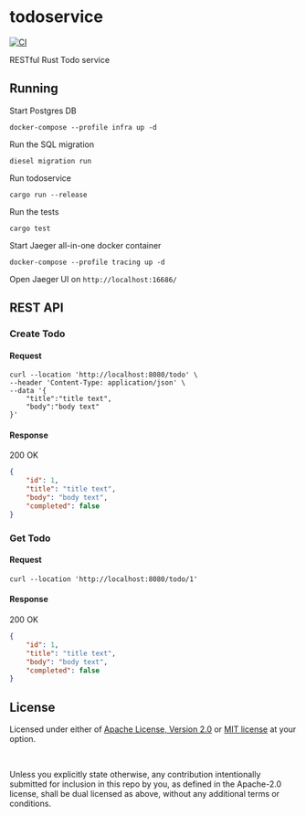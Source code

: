 # todoservice

[![CI](https://github.com/dexwritescode/todoservice/actions/workflows/ci.yaml/badge.svg)](https://github.com/dexwritescode/todoservice/actions/workflows/ci.yaml)

RESTful Rust Todo service

## Running
Start Postgres DB
```shell
docker-compose --profile infra up -d
```

Run the SQL migration
```shell
diesel migration run
```

Run todoservice
```shell
cargo run --release
```

Run the tests
```shell
cargo test
```

Start Jaeger all-in-one docker container
```shell
docker-compose --profile tracing up -d
```

Open Jaeger UI on `http://localhost:16686/`

## REST API

### Create Todo
#### Request
```shell
curl --location 'http://localhost:8080/todo' \
--header 'Content-Type: application/json' \
--data '{
    "title":"title text",
    "body":"body text"
}'
```
#### Response
200 OK
```json
{
    "id": 1,
    "title": "title text",
    "body": "body text",
    "completed": false
}
```

### Get Todo
#### Request
```shell
curl --location 'http://localhost:8080/todo/1'
```
#### Response
200 OK
```json
{
    "id": 1,
    "title": "title text",
    "body": "body text",
    "completed": false
}
```




## License

Licensed under either of <a href="LICENSE-APACHE">Apache License, Version
2.0</a> or <a href="LICENSE-MIT">MIT license</a> at your option.

<br>

Unless you explicitly state otherwise, any contribution intentionally submitted
for inclusion in this repo by you, as defined in the Apache-2.0 license, shall
be dual licensed as above, without any additional terms or conditions.